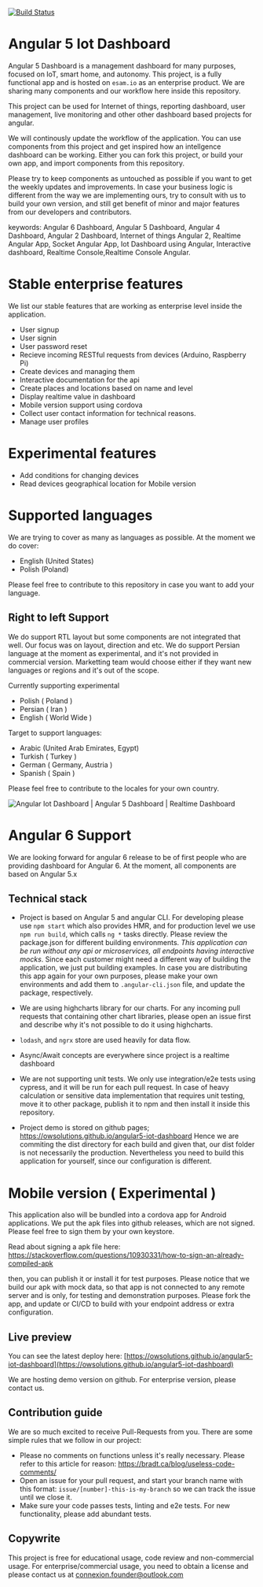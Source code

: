 [![Build Status](https://travis-ci.org/smart-dashboard/angular-dashboard.svg?branch=master)](https://travis-ci.org/smart-dashboard/angular-dashboard)


# Angular 5 Iot Dashboard

Angular 5 Dashboard is a management dashboard for many purposes, focused on IoT, smart home, and autonomy.
This project, is a fully functional app and is hosted on `esam.io` as an enterprise product. We are sharing many components and our workflow here inside this repository.

This project can be used for Internet of things, reporting dashboard, user management, live monitoring and other other 
dashboard based projects for angular.

We will continously update the workflow of the application. You can use components from this project and get inspired how
an intellgence dashboard can be working.
Either you can fork this project, or build your own app, and import components from this repository.

Please try to keep components as untouched as possible if you want to get the weekly updates and improvements. In case your business logic is different from the way we are implementing ours, try to consult with us to build your own version,
and still get benefit of minor and major features from our developers and contributors.

keywords: Angular 6 Dashboard, Angular 5 Dashboard, Angular 4 Dashboard, Angular 2 Dashboard, Internet of things Angular 2, Realtime Angular App, Socket Angular App, Iot Dashboard using Angular, Interactive dashboard, Realtime Console,Realtime Console Angular.

# Stable enterprise features
We list our stable features that are working as enterprise level inside the application.

* User signup
* User signin
* User password reset
* Recieve incoming RESTful requests from devices (Arduino, Raspberry Pi)
* Create devices and managing them
* Interactive documentation for the api
* Create places and locations based on name and level
* Display realtime value in dashboard
* Mobile version support using cordova
* Collect user contact information for technical reasons.
* Manage user profiles

# Experimental features
* Add conditions for changing devices
* Read devices geographical location for Mobile version


# Supported languages

We are trying to cover as many as languages as possible. At the moment we do cover:

* English (United States)
* Polish (Poland)

Please feel free to contribute to this repository in case you want to add your language.

## Right to left Support

We do support RTL layout but some components are not integrated that well. Our focus was on layout, direction and etc.
We do support Persian language at the moment as experimental, and it's not provided in commercial version.
Marketting team would choose either if they want new languages or regions and it's out of the scope.

Currently supporting experimental

* Polish ( Poland )
* Persian ( Iran )
* English ( World Wide )

Target to support languages:

* Arabic (United Arab Emirates, Egypt)
* Turkish ( Turkey )
* German ( Germany, Austria )
* Spanish ( Spain )

Please feel free to contribute to the locales for your own country.

![Angular Iot Dashboard | Angular 5 Dashboard | Realtime Dashboard](angular-iot-dashboard.gif "Angular Iot Dashboard | Angular 5 Dashboard | Realtime Dashboard")


# Angular 6 Support
We are looking forward for angular 6 release to be of first people who are providing dashboard for Angular 6.
At the moment, all components are based on Angular 5.x

## Technical stack

* Project is based on Angular 5 and angular CLI. For developing please use `npm start` which also provides HMR, and for production level we use `npm run build`, which calls `ng *` tasks directly.
Please review the package.json for different building environments. *This application can be run without any api or microservices, all endpoints having interactive mocks*. Since each customer might need a different way of building the application, we just put building examples.
In case you are distributing this app again for your own purposes, please make your own environments and add them to `.angular-cli.json` file, and update the package, respectively.

* We are using highcharts library for our charts. For any incoming pull requests that containing other chart libraries, please open an issue first and describe why it's not possible to do it using highcharts.
* `lodash`, and `ngrx` store are used heavily for data flow.
* Async/Await concepts are everywhere since project is a realtime dashboard
* We are not supporting unit tests. We only use integration/e2e tests using cypress, and it will be run for each pull request. In case of heavy calculation or sensitive data implementation that requires unit testing, move it to other
package, publish it to npm and then install it inside this repository.

* Project demo is stored on github pages; https://owsolutions.github.io/angular5-iot-dashboard Hence we are commiting the dist directory for each build and given that, our dist folder is not necessarily the production. Nevertheless you need to build this application for yourself, since our configuration is different.

# Mobile version ( Experimental )
This application also will be bundled into a cordova app for Android applications. We put the apk files into github releases, which are not signed. Please feel free to sign them by your own keystore.

Read about signing a apk file here:
https://stackoverflow.com/questions/10930331/how-to-sign-an-already-compiled-apk

then, you can publish it or install it for test purposes. Please notice that we build our apk with mock data,
so that app is not connected to any remote server and is only, for testing and demonstration purposes.
Please fork the app, and update or CI/CD to build with your endpoint address or extra configuration.

## Live preview

You can see the latest deploy here: [https://owsolutions.github.io/angular5-iot-dashboard](https://owsolutions.github.io/angular5-iot-dashboard)

We are hosting demo version on github. For enterprise version, please contact us.

## Contribution guide
We are so much excited to receive Pull-Requests from you. There are some simple rules that we follow in our project:

* Please no comments on functions unless it's really necessary. Please refer to this article for reason: https://bradt.ca/blog/useless-code-comments/
* Open an issue for your pull request, and start your branch name with this format: `issue/[number]-this-is-my-branch` so we can track the issue until we close it.
* Make sure your code passes tests, linting and e2e tests. For new functionality, please add abundant tests.

## Copywrite
This project is free for educational usage, code review and non-commercial usage. For enterprise/commercial usage, you need to obtain a license and please contact us at connexion.founder@outlook.com
